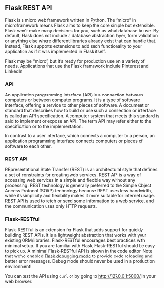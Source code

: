 ## Flask REST API

Flask is a micro web framework written in Python. The “micro” in microframework means 
Flask aims to keep the core simple but extensible. Flask won’t make many decisions for you, such as what database to use.
By default, Flask does not include a database abstraction layer, form validation or anything else where different libraries 
already exist that can handle that. Instead, Flask supports extensions to add such functionality to your application as 
if it was implemented in Flask itself.

Flask may be “micro”, but it’s ready for production use on a variety of needs.
Applications that use the Flask framework include Pinterest and LinkedIn.

### API

An application programming interface (API) is a connection between computers or between computer programs. It is a type of software interface, offering a service to other pieces of software. A document or standard that describes how to build or use such a connection or interface is called an API specification. A computer system that meets this standard is said to implement or expose an API. The term API may refer either to the specification or to the implementation.

In contrast to a user interface, which connects a computer to a person, an application programming interface connects computers or pieces of software to each other.

### REST API

REpresentational State Transfer (REST) is an architectural style that defines a set of constraints for creating web services. 
REST API is a way of accessing web services in a simple and flexible way without any processing.
REST technology is generally preferred to the Simple Object Access Protocol (SOAP) technology because REST uses less bandwidth, 
while its simplicity and flexibility makes it more suitable for internet usage. REST API is used to fetch or send some information to a web service, and the communication uses only HTTP requests.

### Flask-RESTful

Flask-RESTful is an extension for Flask that adds support for quickly building REST APIs. It is a lightweight abstraction that works with your 
existing ORM/libraries. Flask-RESTful encourages best practices with minimal setup. If you are familiar with Flask, Flask-RESTful should be easy to pick up.
A minimal Flask-RESTful API is shown in the code editor. Note that we’ve enabled [Flask debugging mode](http://flask.pocoo.org/docs/quickstart/#debug-mode) to provide code reloading and better error messages.
Debug mode should never be used in a production environment!

You can test the API using `curl` or by going to http://127.0.0.1:5000/ in your web browser.
